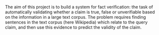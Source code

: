 The aim of this project is to build a system for fact verification: 
the task of automatically validating whether a claim is true, false or unverifiable based on the information in a large text corpus. The problem requires finding sentences in the text corpus (here Wikipedia) which relate to the query claim, and then use this evidence to predict the validity of the claim.
